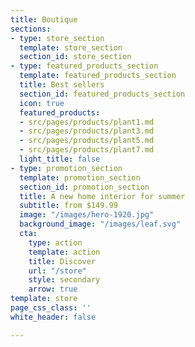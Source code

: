 ```yaml
---
title: Boutique
sections:
- type: store_section
  template: store_section
  section_id: store_section
- type: featured_products_section
  template: featured_products_section
  title: Best sellers
  section_id: featured_products_section
  icon: true
  featured_products:
  - src/pages/products/plant1.md
  - src/pages/products/plant3.md
  - src/pages/products/plant5.md
  - src/pages/products/plant7.md
  light_title: false
- type: promotion_section
  template: promotion_section
  section_id: promotion_section
  title: A new home interior for summer
  subtitle: from $149.99
  image: "/images/hero-1920.jpg"
  background_image: "/images/leaf.svg"
  cta:
    type: action
    template: action
    title: Discover
    url: "/store"
    style: secondary
    arrow: true
template: store
page_css_class: ''
white_header: false

---
```

